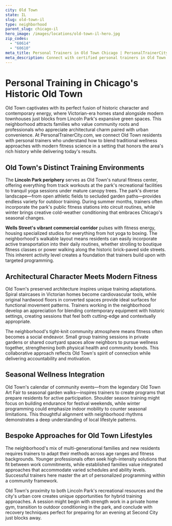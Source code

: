 ```yaml
---
city: Old Town
state: IL
slug: old-town-il
type: neighborhood
parent_slug: chicago-il
hero_image: /images/locations/old-town-il-hero.jpg
zip_codes:
  - "60614"
  - "60610"
meta_title: Personal Trainers in Old Town Chicago | PersonalTrainerCity.com
meta_description: Connect with certified personal trainers in Old Town. Find fitness coaches for historic homes, Wells Street studios, and Lincoln Park adjacent workouts in this charming Chicago neighborhood.
---
```


# Personal Training in Chicago's Historic Old Town

Old Town captivates with its perfect fusion of historic character and contemporary energy, where Victorian-era homes stand alongside modern townhouses just blocks from Lincoln Park's expansive green spaces. This neighborhood attracts families who value community roots and professionals who appreciate architectural charm paired with urban convenience. At PersonalTrainerCity.com, we connect Old Town residents with personal trainers who understand how to blend traditional wellness approaches with modern fitness science in a setting that honors the area's rich history while delivering today's results.

## Old Town's Distinct Training Environments

The **Lincoln Park periphery** serves as Old Town's natural fitness center, offering everything from track workouts at the park's recreational facilities to tranquil yoga sessions under mature canopy trees. The park's diverse landscape—from open athletic fields to secluded garden paths—provides endless variety for outdoor training. During summer months, trainers often incorporate the park's public fitness stations into circuit routines, while winter brings creative cold-weather conditioning that embraces Chicago's seasonal changes.

**Wells Street's vibrant commercial corridor** pulses with fitness energy, housing specialized studios for everything from hot yoga to boxing. The neighborhood's walkable layout means residents can easily incorporate active transportation into their daily routines, whether strolling to boutique fitness classes or power walking along the historic brick-paved side streets. This inherent activity level creates a foundation that trainers build upon with targeted programming.

## Architectural Character Meets Modern Fitness

Old Town's preserved architecture inspires unique training adaptations. Spiral staircases in Victorian homes become cardiovascular tools, while original hardwood floors in converted spaces provide ideal surfaces for functional movement patterns. Trainers working in the neighborhood develop an appreciation for blending contemporary equipment with historic settings, creating sessions that feel both cutting-edge and contextually appropriate.

The neighborhood's tight-knit community atmosphere means fitness often becomes a social endeavor. Small group training sessions in private gardens or shared courtyard spaces allow neighbors to pursue wellness together, strengthening both physical health and community bonds. This collaborative approach reflects Old Town's spirit of connection while delivering accountability and motivation.

## Seasonal Wellness Integration

Old Town's calendar of community events—from the legendary Old Town Art Fair to seasonal garden walks—inspires trainers to create programs that prepare residents for active participation. Shoulder season training might focus on building endurance for festival weekends, while winter programming could emphasize indoor mobility to counter seasonal limitations. This thoughtful alignment with neighborhood rhythms demonstrates a deep understanding of local lifestyle patterns.

## Bespoke Approaches for Old Town Lifestyles

The neighborhood's mix of multi-generational families and new residents requires trainers to adapt their methods across age ranges and fitness backgrounds. Younger professionals often seek high-intensity solutions that fit between work commitments, while established families value integrated approaches that accommodate varied schedules and ability levels. Successful trainers here master the art of personalized programming within a community framework.

Old Town's proximity to both Lincoln Park's recreational resources and the city's urban core creates unique opportunities for hybrid training approaches. A session might begin with strength work in a private home gym, transition to outdoor conditioning in the park, and conclude with recovery techniques perfect for preparing for an evening at Second City just blocks away.